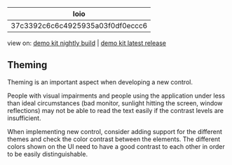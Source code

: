 <!-- loio37c3392c6c6c4925935a03f0df0eccc6 -->

| loio |
| -----|
| 37c3392c6c6c4925935a03f0df0eccc6 |

<div id="loio">

view on: [demo kit nightly build](https://openui5nightly.hana.ondemand.com/topic/37c3392c6c6c4925935a03f0df0eccc6) | [demo kit latest release](https://sdk.openui5.org/topic/37c3392c6c6c4925935a03f0df0eccc6)</div>

## Theming

Theming is an important aspect when developing a new control.

People with visual impairments and people using the application under less than ideal circumstances \(bad monitor, sunlight hitting the screen, window reflections\) may not be able to read the text easily if the contrast levels are insufficient.

When implementing new control, consider adding support for the different themes and check the color contrast between the elements. The different colors shown on the UI need to have a good contrast to each other in order to be easily distinguishable.

